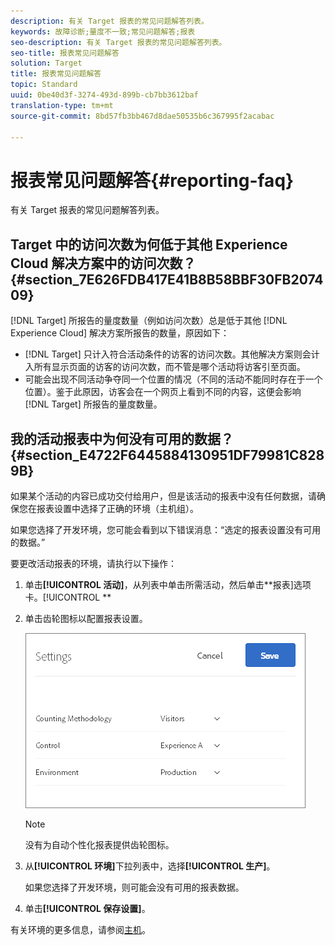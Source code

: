 ```yaml
---
description: 有关 Target 报表的常见问题解答列表。
keywords: 故障诊断;量度不一致;常见问题解答;报表
seo-description: 有关 Target 报表的常见问题解答列表。
seo-title: 报表常见问题解答
solution: Target
title: 报表常见问题解答
topic: Standard
uuid: 0be40d3f-3274-493d-899b-cb7bb3612baf
translation-type: tm+mt
source-git-commit: 8bd57fb3bb467d8dae50535b6c367995f2acabac

---
```



# 报表常见问题解答{#reporting-faq}

有关 Target 报表的常见问题解答列表。

## Target 中的访问次数为何低于其他 Experience Cloud 解决方案中的访问次数？{#section_7E626FDB417E41B8B58BBF30FB207409}

[!DNL Target] 所报告的量度数量（例如访问次数）总是低于其他 [!DNL Experience Cloud] 解决方案所报告的数量，原因如下：

* [!DNL Target] 只计入符合活动条件的访客的访问次数。其他解决方案则会计入所有显示页面的访客的访问次数，而不管是哪个活动将访客引至页面。
* 可能会出现不同活动争夺同一个位置的情况（不同的活动不能同时存在于一个位置）。鉴于此原因，访客会在一个网页上看到不同的内容，这便会影响 [!DNL Target] 所报告的量度数量。

## 我的活动报表中为何没有可用的数据？{#section_E4722F6445884130951DF79981C8289B}

如果某个活动的内容已成功交付给用户，但是该活动的报表中没有任何数据，请确保您在报表设置中选择了正确的环境（主机组）。

如果您选择了开发环境，您可能会看到以下错误消息：“选定的报表设置没有可用的数据。”

要更改活动报表的环境，请执行以下操作：

1. 单击&#x200B;**[!UICONTROL 活动]**，从列表中单击所需活动，然后单击&#x200B;**报表]选项卡。[!UICONTROL **
1. 单击齿轮图标以配置报表设置。

   ![](assets/ab_settings_dialog.png)

   >[!NOTE]
   >
   >没有为自动个性化报表提供齿轮图标。

1. 从&#x200B;**[!UICONTROL 环境]**&#x200B;下拉列表中，选择&#x200B;**[!UICONTROL 生产]**。

   如果您选择了开发环境，则可能会没有可用的报表数据。

1. 单击&#x200B;**[!UICONTROL 保存设置]**。

有关环境的更多信息，请参阅[主机](../administrating-target/hosts.md#concept_516BB01EBFBD4449AB03940D31AEB66E)。
